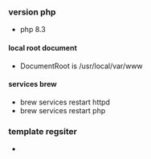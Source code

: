 
### version php

- php 8.3


#### local root document
- DocumentRoot is /usr/local/var/www


#### services brew

- brew services restart httpd
- brew services restart php


### template regsiter

-
<!-- {
    "email":"adm6@hotmail.com",
    "password":"sua_senha",
    "role":"admin",
    "nome":"fulano5",
    "endereco":"rua das camelias",
    "city":"urumuama",
    "tel":"123456767"
} -->


